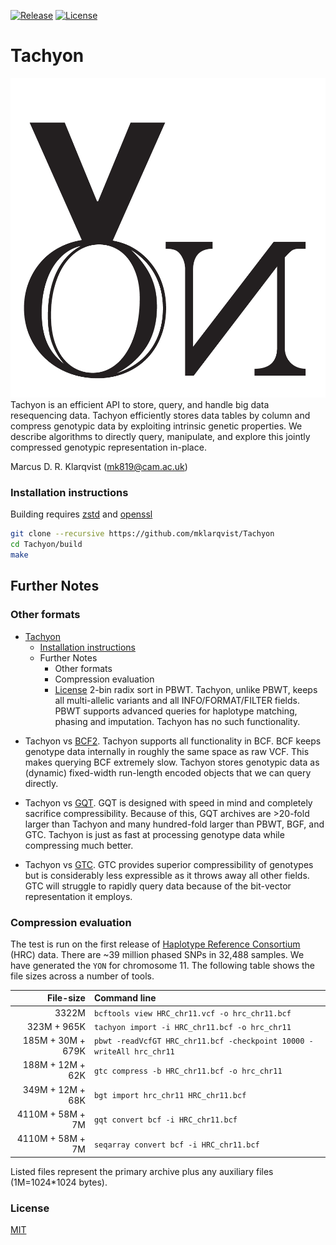 [![Release](https://img.shields.io/badge/Release-beta_0.1-blue.svg)](https://github.com/mklarqvist/Tachyon/releases)
[![License](https://img.shields.io/badge/License-MIT-blue.svg)](LICENSE)


# Tachyon
![screenshot](yon_logo.png)
Tachyon is an efficient API to store, query, and handle big data resequencing data. Tachyon efficiently stores data tables by column and compress genotypic data by exploiting intrinsic genetic properties. We describe algorithms to directly query, manipulate, and explore this jointly compressed genotypic representation in-place.

Marcus D. R. Klarqvist (<mk819@cam.ac.uk>)

### Installation instructions
Building requires [zstd][zstd] and [openssl][openssl]
```bash
git clone --recursive https://github.com/mklarqvist/Tachyon
cd Tachyon/build
make
```
## <a name="notes"></a>Further Notes
### <a name="others"></a>Other formats

- [Tachyon](#tachyon)
    - [Installation instructions](#installation-instructions)
  - [<a name="notes"></a>Further Notes](#a-namenotesafurther-notes)
    - [<a name="others"></a>Other formats](#a-nameothersaother-formats)
    - [<a name="comp"></a>Compression evaluation](#a-namecompacompression-evaluation)
    - [License](#license)
  2-bin radix sort in PBWT. Tachyon, unlike PBWT, keeps all multi-allelic variants
  and all INFO/FORMAT/FILTER fields. PBWT supports advanced queries for 
  haplotype matching, phasing and imputation. Tachyon has no such functionality.

* Tachyon vs [BCF2][vcf]. Tachyon supports all functionality in BCF. BCF keeps genotype data internally in roughly
  the same space as raw VCF. This makes querying BCF extremely slow. Tachyon stores
  genotypic data as (dynamic) fixed-width run-length encoded objects that we can
  query directly. 

* Tachyon vs [GQT][gqt]. GQT is designed with speed in mind and completely sacrifice
  compressibility. Because of this, GQT archives are >20-fold larger than Tachyon and
  many hundred-fold larger than PBWT, BGF, and GTC. Tachyon is just as fast at processing
  genotype data while compressing much better.

* Tachyon vs [GTC][gtc]. GTC provides superior compressibility of genotypes but is considerably
  less expressible as it throws away all other fields. GTC will struggle to rapidly 
  query data because of the bit-vector representation it employs.
  
### <a name="comp"></a>Compression evaluation
The test is run on the first release of [Haplotype Reference Consortium][hrc]
(HRC) data. There are ~39 million phased SNPs in 32,488 samples. We have
generated the `YON` for chromosome 11. The following table shows the file sizes
across a number of tools.

| File-size         | Command line                                                          |
| ----------------: | :-------------------------------------------------------------------- |
| 3322M             | `bcftools view HRC_chr11.vcf -o hrc_chr11.bcf`                        |
| 323M + 965K       | `tachyon import -i HRC_chr11.bcf -o hrc_chr11`                       |
| 185M + 30M + 679K | `pbwt -readVcfGT HRC_chr11.bcf -checkpoint 10000 -writeAll hrc_chr11` |
| 188M + 12M + 62K  | `gtc compress -b HRC_chr11.bcf -o hrc_chr11`                          |
| 349M + 12M + 68K  | `bgt import hrc_chr11 HRC_chr11.bcf`                                  |
| 4110M + 58M + 7M  | `gqt convert bcf -i HRC_chr11.bcf`                                    |
| 4110M + 58M + 7M  | `seqarray convert bcf -i HRC_chr11.bcf`                                    |

Listed files represent the primary archive plus any auxiliary files (1M=1024\*1024 bytes).

[hrc]: http://www.haplotype-reference-consortium.org
[gqt]: https://github.com/ryanlayer/gqt
[pbwt]: https://github.com/richarddurbin/pbwt
[gtc]: https://github.com/refresh-bio/GTC
[vcf]: https://samtools.github.io/hts-specs/
[sa]: https://github.com/zhengxwen/SeqArray
[openssl]: https://www.openssl.org/
[zstd]: https://github.com/facebook/zstd

### License
[MIT](LICENSE)
